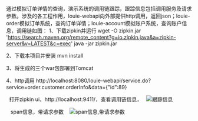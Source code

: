 通过模拟订单详情的查询，演示系统的调用链跟踪，跟踪信息包括调用服务及请求参数。涉及的各工程作用，louie-webapi向外部提供http调用，返回json；louie-order模拟订单系统，查询订单详情；louie-account模拟账户系统，查询账户信息，调用链如图：
1、下载zipkin并运行
  wget -O zipkin.jar 'https://search.maven.org/remote_content?g=io.zipkin.java&a=zipkin-server&v=LATEST&c=exec'
  java -jar zipkin.jar
  
2、下载本项目并安装
  mvn install
  
3、将生成的三个war包部署到Tomcat

4、http调用
   http://localhost:8080/louie-webapi/service.do?service=order.customer.orderInfo&data={"id":89}
   
   打开zipkin ui，http://localhost:9411/，查看调用链信息， 
   ![跟踪信息](https://github.com/blacklau/http-dubbo-zipkin/blob/master/trace-info.png)
   
    span信息，带请求参数
    ![span信息,带请求参数](https://github.com/blacklau/http-dubbo-zipkin/blob/master/request-params.png)
   
